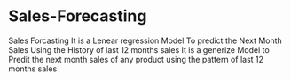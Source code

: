 # Sales-Forecasting
Sales Forcasting It is a Lenear regression Model 
To predict the Next Month Sales Using the History of last 12 months sales 
It is a generize Model to Predit the next month sales of any product using the pattern of last 12 months sales 